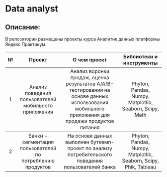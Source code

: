 # Data analyst
## Описание:
В репозитории размещены проекты курса Аналитик данных платформы Яндекс Практикум.
<table>
    <thead>
        <tr>
            <th>№</th>
            <th>Проект</th>
            <th>О чем проект</th>
            <th>Библиотеки и инструменты</th>
        </tr>
    </thead>
    <tbody>
        <tr>
            <td rowspan=3 align="center">1</td>
            <td rowspan=3 align="center">Анализ поведения пользователей мобильного приложения</td>
            <td rowspan=3 align="center">Анализ воронки продаж, оценка результатов A/A/B-тестирования на основе данных использования мобильного приложения для продажи продуктов питания </td>
            <td rowspan=3 align="center">Phyton, Pandas, Numpy, Matplotlib, Seaborn, Scipy, Math</td>
        </tr>
    </thead>
    <tbody>
        <tr>
            <td rowspan=3 align="center">2</td>
            <td rowspan=3 align="center">Банки - сегментация пользователей по потреблению продуктов</td>
            <td rowspan=3 align="center">На основе данных выполнен буткемп-проект по анализу потребительского поведения пользователей банка</td>
            <td rowspan=3 align="center">Phyton, Pandas, Numpy, Matplotlib, Seaborn, Scipy, Phik, Tableau</td>
        </tr>
    </tbody>
</table>
